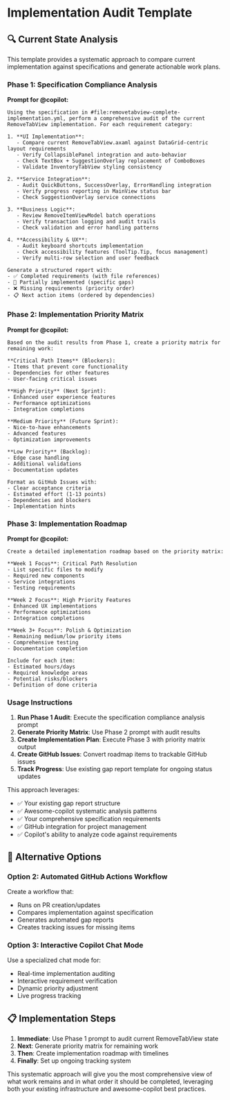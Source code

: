 # Implementation Audit Template

## 🔍 **Current State Analysis**

This template provides a systematic approach to compare current implementation against specifications and generate actionable work plans.

### **Phase 1: Specification Compliance Analysis**

**Prompt for @copilot:**
```
Using the specification in #file:removetabview-complete-implementation.yml, perform a comprehensive audit of the current RemoveTabView implementation. For each requirement category:

1. **UI Implementation**: 
   - Compare current RemoveTabView.axaml against DataGrid-centric layout requirements
   - Verify CollapsiblePanel integration and auto-behavior
   - Check TextBox + SuggestionOverlay replacement of ComboBoxes
   - Validate InventoryTabView styling consistency

2. **Service Integration**:
   - Audit QuickButtons, SuccessOverlay, ErrorHandling integration
   - Verify progress reporting in MainView status bar
   - Check SuggestionOverlay service connections

3. **Business Logic**:
   - Review RemoveItemViewModel batch operations
   - Verify transaction logging and audit trails
   - Check validation and error handling patterns

4. **Accessibility & UX**:
   - Audit keyboard shortcuts implementation
   - Check accessibility features (ToolTip.Tip, focus management)
   - Verify multi-row selection and user feedback

Generate a structured report with:
- ✅ Completed requirements (with file references)
- 🔄 Partially implemented (specific gaps)
- ❌ Missing requirements (priority order)
- 📋 Next action items (ordered by dependencies)
```

### **Phase 2: Implementation Priority Matrix**

**Prompt for @copilot:**
```
Based on the audit results from Phase 1, create a priority matrix for remaining work:

**Critical Path Items** (Blockers):
- Items that prevent core functionality
- Dependencies for other features
- User-facing critical issues

**High Priority** (Next Sprint):
- Enhanced user experience features
- Performance optimizations
- Integration completions

**Medium Priority** (Future Sprint):
- Nice-to-have enhancements
- Advanced features
- Optimization improvements

**Low Priority** (Backlog):
- Edge case handling
- Additional validations
- Documentation updates

Format as GitHub Issues with:
- Clear acceptance criteria
- Estimated effort (1-13 points)
- Dependencies and blockers
- Implementation hints
```

### **Phase 3: Implementation Roadmap**

**Prompt for @copilot:**
```
Create a detailed implementation roadmap based on the priority matrix:

**Week 1 Focus**: Critical Path Resolution
- List specific files to modify
- Required new components
- Service integrations
- Testing requirements

**Week 2 Focus**: High Priority Features
- Enhanced UX implementations
- Performance optimizations
- Integration completions

**Week 3+ Focus**: Polish & Optimization
- Remaining medium/low priority items
- Comprehensive testing
- Documentation completion

Include for each item:
- Estimated hours/days
- Required knowledge areas
- Potential risks/blockers
- Definition of done criteria
```

### **Usage Instructions**

1. **Run Phase 1 Audit**: Execute the specification compliance analysis prompt
2. **Generate Priority Matrix**: Use Phase 2 prompt with audit results
3. **Create Implementation Plan**: Execute Phase 3 with priority matrix output
4. **Create GitHub Issues**: Convert roadmap items to trackable GitHub issues
5. **Track Progress**: Use existing gap report template for ongoing status updates

This approach leverages:
- ✅ Your existing gap report structure
- ✅ Awesome-copilot systematic analysis patterns
- ✅ Your comprehensive specification requirements
- ✅ GitHub integration for project management
- ✅ Copilot's ability to analyze code against requirements

## 🎯 **Alternative Options**

### **Option 2: Automated GitHub Actions Workflow**

Create a workflow that:
- Runs on PR creation/updates
- Compares implementation against specification
- Generates automated gap reports
- Creates tracking issues for missing items

### **Option 3: Interactive Copilot Chat Mode**

Use a specialized chat mode for:
- Real-time implementation auditing
- Interactive requirement verification
- Dynamic priority adjustment
- Live progress tracking

## 📋 **Implementation Steps**

1. **Immediate**: Use Phase 1 prompt to audit current RemoveTabView state
2. **Next**: Generate priority matrix for remaining work
3. **Then**: Create implementation roadmap with timelines
4. **Finally**: Set up ongoing tracking system

This systematic approach will give you the most comprehensive view of what work remains and in what order it should be completed, leveraging both your existing infrastructure and awesome-copilot best practices.